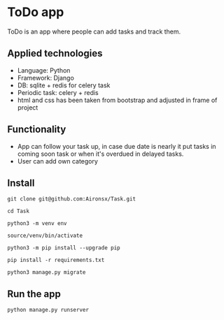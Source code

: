 # ToDo app

ToDo is an app where people can add tasks and track them.


## Applied technologies

- Language: Python
- Framework: Django
- DB: sqlite + redis for celery task
- Periodic task: celery + redis
- html and css has been taken from bootstrap and adjusted in frame of project

## Functionality

- App can follow your task up, in case due date is nearly it put tasks in 
  coming soon task or when it's overdued in delayed tasks.
- User can add own category

## Install

```
git clone git@github.com:Aironsx/Task.git
```
```
cd Task
```
```
python3 -m venv env
```
```
source/venv/bin/activate
```
```
python3 -m pip install --upgrade pip
```    
```
pip install -r requirements.txt
```   
```
python3 manage.py migrate
```       
    
## Run the app
```
python manage.py runserver
```
